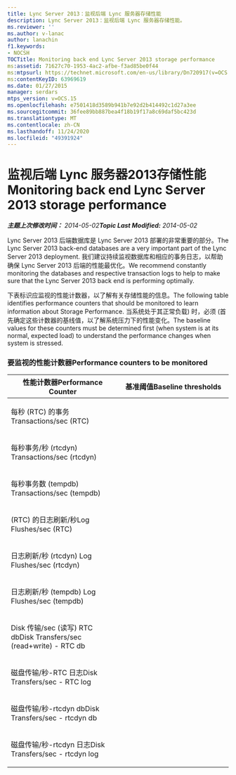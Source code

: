 ```yaml
---
title: Lync Server 2013：监视后端 Lync 服务器存储性能
description: Lync Server 2013：监视后端 Lync 服务器存储性能。
ms.reviewer: ''
ms.author: v-lanac
author: lanachin
f1.keywords:
- NOCSH
TOCTitle: Monitoring back end Lync Server 2013 storage performance
ms:assetid: 71627c70-1953-4ac2-afbe-f3ad85be0f44
ms:mtpsurl: https://technet.microsoft.com/en-us/library/Dn720917(v=OCS.15)
ms:contentKeyID: 63969619
ms.date: 01/27/2015
manager: serdars
mtps_version: v=OCS.15
ms.openlocfilehash: e7501418d3589b941b7e92d2b414492c1d27a3ee
ms.sourcegitcommit: 36fee89bb887bea4f18b19f17a8c69daf5bc423d
ms.translationtype: MT
ms.contentlocale: zh-CN
ms.lasthandoff: 11/24/2020
ms.locfileid: "49391924"
---
```

# <a name="monitoring-back-end-lync-server-2013-storage-performance"></a><span data-ttu-id="061fa-103">监视后端 Lync 服务器2013存储性能</span><span class="sxs-lookup"><span data-stu-id="061fa-103">Monitoring back end Lync Server 2013 storage performance</span></span>

<div data-xmlns="http://www.w3.org/1999/xhtml">

<div class="topic" data-xmlns="http://www.w3.org/1999/xhtml" data-msxsl="urn:schemas-microsoft-com:xslt" data-cs="https://msdn.microsoft.com/">

<div data-asp="https://msdn2.microsoft.com/asp">



</div>

<div id="mainSection">

<div id="mainBody"><span data-ttu-id="061fa-104">

<span> </span></span><span class="sxs-lookup"><span data-stu-id="061fa-104">

<span> </span></span></span>

<span data-ttu-id="061fa-105">_**主题上次修改时间：** 2014-05-02_</span><span class="sxs-lookup"><span data-stu-id="061fa-105">_**Topic Last Modified:** 2014-05-02_</span></span>

<span data-ttu-id="061fa-106">Lync Server 2013 后端数据库是 Lync Server 2013 部署的非常重要的部分。</span><span class="sxs-lookup"><span data-stu-id="061fa-106">The Lync Server 2013 back-end databases are a very important part of the Lync Server 2013 deployment.</span></span> <span data-ttu-id="061fa-107">我们建议持续监视数据库和相应的事务日志，以帮助确保 Lync Server 2013 后端的性能最优化。</span><span class="sxs-lookup"><span data-stu-id="061fa-107">We recommend constantly monitoring the databases and respective transaction logs to help to make sure that the Lync Server 2013 back end is performing optimally.</span></span>

<span data-ttu-id="061fa-108">下表标识应监视的性能计数器，以了解有关存储性能的信息。</span><span class="sxs-lookup"><span data-stu-id="061fa-108">The following table identifies performance counters that should be monitored to learn information about Storage Performance.</span></span> <span data-ttu-id="061fa-109">当系统处于其正常负载) 时，必须 (首先确定这些计数器的基线值，以了解系统压力下的性能变化。</span><span class="sxs-lookup"><span data-stu-id="061fa-109">The baseline values for these counters must be determined first (when system is at its normal, expected load) to understand the performance changes when system is stressed.</span></span>

### <a name="performance-counters-to-be-monitored"></a><span data-ttu-id="061fa-110">要监视的性能计数器</span><span class="sxs-lookup"><span data-stu-id="061fa-110">Performance counters to be monitored</span></span>

<table>
<colgroup>
<col style="width: 50%" />
<col style="width: 50%" />
</colgroup>
<thead>
<tr class="header">
<th><span data-ttu-id="061fa-111">性能计数器</span><span class="sxs-lookup"><span data-stu-id="061fa-111">Performance Counter</span></span></th>
<th><span data-ttu-id="061fa-112">基准阈值</span><span class="sxs-lookup"><span data-stu-id="061fa-112">Baseline thresholds</span></span></th>
</tr>
</thead>
<tbody>
<tr class="odd">
<td><p><span data-ttu-id="061fa-113">每秒 (RTC) 的事务</span><span class="sxs-lookup"><span data-stu-id="061fa-113">Transactions/sec (RTC)</span></span></p></td>
<td></td>
</tr>
<tr class="even">
<td><p><span data-ttu-id="061fa-114">每秒事务/秒 (rtcdyn) </span><span class="sxs-lookup"><span data-stu-id="061fa-114">Transactions/sec (rtcdyn)</span></span></p></td>
<td></td>
</tr>
<tr class="odd">
<td><p><span data-ttu-id="061fa-115">每秒事务数 (tempdb) </span><span class="sxs-lookup"><span data-stu-id="061fa-115">Transactions/sec (tempdb)</span></span></p></td>
<td></td>
</tr>
<tr class="even">
<td><p><span data-ttu-id="061fa-116"> (RTC) 的日志刷新/秒</span><span class="sxs-lookup"><span data-stu-id="061fa-116">Log Flushes/sec (RTC)</span></span></p></td>
<td></td>
</tr>
<tr class="odd">
<td><p><span data-ttu-id="061fa-117">日志刷新/秒 (rtcdyn) </span><span class="sxs-lookup"><span data-stu-id="061fa-117">Log Flushes/sec (rtcdyn)</span></span></p></td>
<td></td>
</tr>
<tr class="even">
<td><p><span data-ttu-id="061fa-118">日志刷新/秒 (tempdb) </span><span class="sxs-lookup"><span data-stu-id="061fa-118">Log Flushes/sec (tempdb)</span></span></p></td>
<td></td>
</tr>
<tr class="odd">
<td><p><span data-ttu-id="061fa-119">Disk 传输/sec (读写) RTC db</span><span class="sxs-lookup"><span data-stu-id="061fa-119">Disk Transfers/sec (read+write) - RTC db</span></span></p></td>
<td></td>
</tr>
<tr class="even">
<td><p><span data-ttu-id="061fa-120">磁盘传输/秒-RTC 日志</span><span class="sxs-lookup"><span data-stu-id="061fa-120">Disk Transfers/sec - RTC log</span></span></p></td>
<td></td>
</tr>
<tr class="odd">
<td><p><span data-ttu-id="061fa-121">磁盘传输/秒-rtcdyn db</span><span class="sxs-lookup"><span data-stu-id="061fa-121">Disk Transfers/sec - rtcdyn db</span></span></p></td>
<td></td>
</tr>
<tr class="even">
<td><p><span data-ttu-id="061fa-122">磁盘传输/秒-rtcdyn 日志</span><span class="sxs-lookup"><span data-stu-id="061fa-122">Disk Transfers/sec - rtcdyn log</span></span></p></td>
<td></td>
</tr>
</tbody>
</table><span data-ttu-id="061fa-123">


</div>

<span> </span>

</div>

</div>

</span><span class="sxs-lookup"><span data-stu-id="061fa-123">


</div>

<span> </span>

</div>

</div>

</span></span></div>

